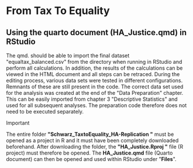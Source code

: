 # From Tax To Equality

## Using the quarto document (HA_Justice.qmd) in RStudio
The qmd. should be able to import the final dataset "equaltax_balanced.csv" from the directory when running in RStudio and perform all calculations. In addition, the results of the calculations can be viewed in the HTML document and all steps can be retraced. During the editing process, various data sets were tested in different configurations. Remnants of these are still present in the code. The correct data set used for the analysis was created at the end of the "Data Preparation" chapter. This can be easily imported from chapter 3 "Descriptive Statistics" and used for all subsequent analyses. The preparation code therefore does not need to be executed separately.

> [!IMPORTANT]
> The entire folder **"Schwarz_TaxtoEquality_HA-Replication "** must be opened as a project in R and it must have been completely downloaded beforehand. After downloading the folder, the **"HA_Justice.Rproj "** file (R project) must therefore be opened. The **HA_Justice.qmd** file (Quarto document) can then be opened and used within RStudio under "**Files**".